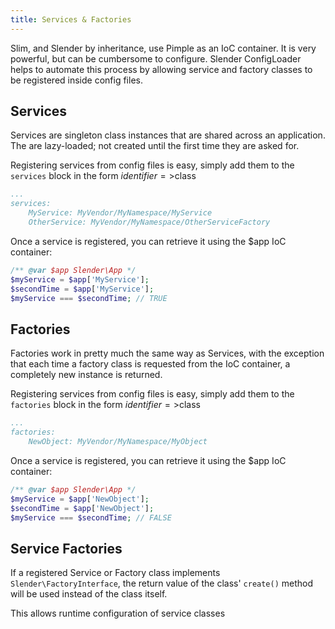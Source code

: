 ```yaml
---
title: Services & Factories
---
```



Slim, and Slender by inheritance, use Pimple as an IoC container. It is very powerful, but can be
cumbersome to configure. Slender ConfigLoader helps to automate this process by allowing service
and factory classes to be registered inside config files.


## Services
Services are singleton class instances that are shared across an
application. The are lazy-loaded; not created until the first time
they are asked for.

Registering services from config files is easy, simply add them to the
`services` block in the form $identifier=>$class

```yaml
...
services:
    MyService: MyVendor/MyNamespace/MyService
    OtherService: MyVendor/MyNamespace/OtherServiceFactory
```

Once a service is registered, you can retrieve it using the $app IoC container:

```php
/** @var $app Slender\App */
$myService = $app['MyService'];
$secondTime = $app['MyService'];
$myService === $secondTime; // TRUE
```

## Factories
Factories work in pretty much the same way as Services, with the exception that
each time a factory class is requested from the IoC container, a completely new
instance is returned.

Registering services from config files is easy, simply add them to the
`factories` block in the form $identifier=>$class

```yaml
...
factories:
    NewObject: MyVendor/MyNamespace/MyObject
```

Once a service is registered, you can retrieve it using the $app IoC container:
```php
/** @var $app Slender\App */
$myService = $app['NewObject'];
$secondTime = $app['NewObject'];
$myService === $secondTime; // FALSE
```


## Service Factories
If a registered Service or Factory class implements `Slender\FactoryInterface`, the
return value of the class' `create()` method will be used instead of the class itself.

This allows runtime configuration of service classes